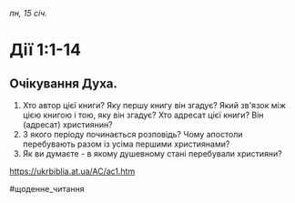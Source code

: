 
_пн, 15 січ._

# Дії 1:1-14

## Очікування Духа.
1. Хто автор цієї книги? Яку першу книгу він згадує? Який зв'язок між цією книгою і тою, яку він згадує? Хто адресат цієї книги? Він (адресат) християнин?
2. З якого періоду починається розповідь? Чому апостоли перебувають разом із усіма першими християнами?
3. Як ви думаєте - в якому душевному стані перебували християни?

https://ukrbiblia.at.ua/AC/ac1.htm 

#щоденне_читання
